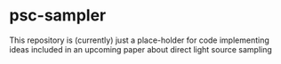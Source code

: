 # psc-sampler

This repository is (currently) just a place-holder for code implementing ideas included in an upcoming paper about direct light source sampling 
